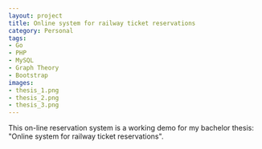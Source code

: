 ```yaml
---
layout: project
title: Online system for railway ticket reservations
category: Personal
tags:
- Go
- PHP
- MySQL
- Graph Theory
- Bootstrap
images:
- thesis_1.png
- thesis_2.png
- thesis_3.png
---
```


This on-line reservation system is a working demo for my bachelor thesis: "Online system for railway ticket reservations".
